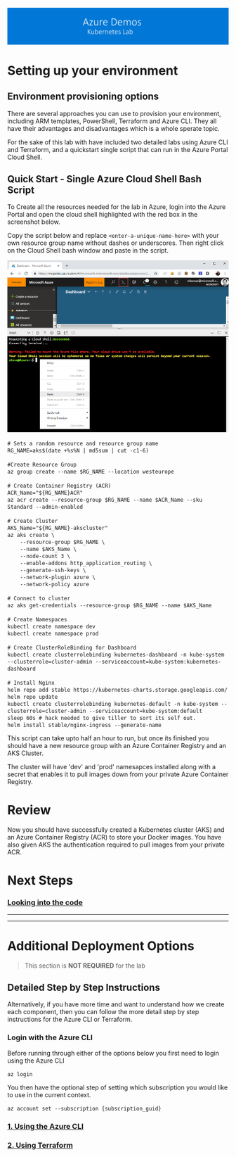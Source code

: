 [![banner](../images/banner-lab.png)](../../README.md)

# Setting up your environment

## Environment provisioning options

There are several approaches you can use to provision your environment, including ARM templates, PowerShell, Terraform and Azure CLI. They all have their advantages and disadvantages which is a whole sperate topic. 

For the sake of this lab with have included two detailed labs using Azure CLI and Terraform, and a quickstart single script that can run in the Azure Portal Cloud Shell. 

## Quick Start - Single Azure Cloud Shell Bash Script

To Create all the resources needed for the lab in Azure, login into the Azure Portal and open the cloud shell highlighted with the red box in the screenshot below.

Copy the script below and replace ```<enter-a-unique-name-here>``` with your own resource group name without dashes or underscores. Then right click on the Cloud Shell bash window and paste in the script. 

![Paste in Cloud Shell](images/pastecloudshell.png)

```
# Sets a random resource and resource group name
RG_NAME=aks$(date +%s%N | md5sum | cut -c1-6)
 
#Create Resource Group
az group create --name $RG_NAME --location westeurope
 
# Create Container Registry (ACR)
ACR_Name="${RG_NAME}ACR"
az acr create --resource-group $RG_NAME --name $ACR_Name --sku Standard --admin-enabled
 
# Create Cluster
AKS_Name="${RG_NAME}-akscluster"
az aks create \
    --resource-group $RG_NAME \
    --name $AKS_Name \
    --node-count 3 \
    --enable-addons http_application_routing \
    --generate-ssh-keys \
    --network-plugin azure \
    --network-policy azure 
 
# Connect to cluster
az aks get-credentials --resource-group $RG_NAME --name $AKS_Name
 
# Create Namespaces
kubectl create namespace dev
kubectl create namespace prod

# Create ClusterRoleBinding for Dashboard
kubectl create clusterrolebinding kubernetes-dashboard -n kube-system --clusterrole=cluster-admin --serviceaccount=kube-system:kubernetes-dashboard

# Install Nginx
helm repo add stable https://kubernetes-charts.storage.googleapis.com/
helm repo update
kubectl create clusterrolebinding kubernetes-default -n kube-system --clusterrole=cluster-admin --serviceaccount=kube-system:default
sleep 60s # hack needed to give tiller to sort its self out.
helm install stable/nginx-ingress --generate-name

```
This script can take upto half an hour to run, but once its finished you should have a new resource group with an Azure Container Registry and an AKS Cluster. 

The cluster will have 'dev' and 'prod' namesapces installed along with a secret that enables it to pull images down from your private Azure Container Registry. 


# Review

Now you should have successfully created a Kubernetes cluster (AKS) and an Azure Container Registry (ACR) to store your Docker images. You have also given AKS the authentication required to pull images from your private ACR. 


# Next Steps 

### [Looking into the code](../LookingIntoTheCode)


---
---


# Additional Deployment Options

> This section is **NOT REQUIRED** for the lab

## Detailed Step by Step Instructions

Alternatively, if you have more time and want to understand how we create each component, then you can follow the more detail step by step instructions for the Azure CLI or Terraform. 

### Login with the Azure CLI

Before running through either of the options below you first need to login using the Azure CLI

```
az login
```

You then have the optional step of setting which subscription you would like to use in the current context.

```
az account set --subscription {subscription_guid}
```

### [1. Using the Azure CLI](AzureCLI)

### [2. Using Terraform](Terraform)

